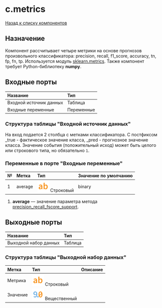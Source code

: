 # c.metrics

[Назад к списку компонентов](../README.md)

## Назначение

Компонент рассчитывает четыре метрики на основе прогнозов произвольного классификатора: precision, recall, f1_score, accuracy, tn, fp, fn, tp.
Используется модуль [sklearn.metrics](https://scikit-learn.org/stable/modules/model_evaluation.html). Также компонент требует Python-библиотеку **numpy**.

## Входные порты

| Название                | Тип        |
|:------------------------|:-----------|
| Входной источник данных | Таблица    |
| Входные переменные      | Переменные |

### Структура таблицы "Входной источник данных"

На вход подается 2 столбца с метками классификатора. С постфиксом _true - фактическое значение класса, _pred - прогнозное значение класса. Значение события (положительный исход) может быть целого или строкового типа, но обязательно `1`.

### Переменные в порте "Входные переменные"

| №  | Метка     | Тип                              | Значение по умолчанию  |
|:---|:----------|:---------------------------------|:----------|
| 1  | average   | ![](./img/string.svg) Строковый  | binary    |

1. **average** — значение параметра метода [precision_recall_fscore_support](https://scikit-learn.org/stable/modules/generated/sklearn.metrics.precision_recall_fscore_support.html).

## Выходные порты

| Название              | Тип        |
|:----------------------|:-----------|
| Выходной набор данных | Таблица    |

### Структура таблицы "Выходной набор данных"

| Метка             | Тип                                    | Описание          |
|:------------------|:---------------------------------------|:------------------|
| Метрика           | ![](./img/string.svg) Строковый        |                   |
| Значение          | ![](./img/realnumber.svg) Вещественный |                   |